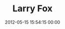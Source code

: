 ---
title: "Larry Fox"
date: 2012-05-15 15:54:15 00:00
permalink: /fox
twitter: "larrythefox"
likes: [2253,639,58,66,2263,1862,2358,2398,2406,2232]
id: 36
gravatar: "http://www.gravatar.com/avatar/dbee54980d2acf65f8c782c85f36aa35"
---